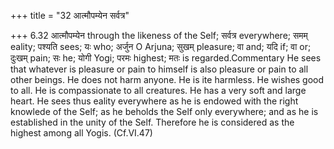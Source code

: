 +++
title = "32 आत्मौपम्येन सर्वत्र"

+++
6.32 आत्मौपम्येन through the likeness of the Self; सर्वत्र everywhere;
समम् eality; पश्यति sees; यः who; अर्जुन O Arjuna; सुखम् pleasure; वा
and; यदि if; वा or; दुःखम् pain; सः he; योगी Yogi; परमः highest; मतः is
regarded.Commentary He sees that whatever is pleasure or pain to himself
is also pleasure or pain to all other beings. He does not harm anyone.
He is ite harmless. He wishes good to all. He is compassionate to all
creatures. He has a very soft and large heart. He sees thus eality
everywhere as he is endowed with the right knowlede of the Self; as he
beholds the Self only everywhere; and as he is established in the unity
of the Self. Therefore he is considered as the highest among all Yogis.
(Cf.VI.47)
